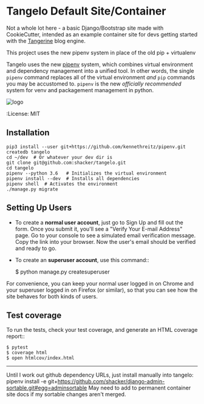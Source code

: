 Tangelo Default Site/Container
==============================

Not a whole lot here - a basic Django/Bootstrap site made with CookieCutter, intended as an example container site for
devs getting started with the [Tangerine](https://github.com/shacker/tangerine) blog engine.

This project uses the new pipenv system in place of the old pip + virtualenv

Tangelo uses the new [pipenv](https://docs.pipenv.org/) system, which combines virtual environment and dependency
management into a unified tool. In other words, the single `pipenv` command replaces all of the virtual environment
*and* `pip` commands you may be accustomed to. `pipenv` is the new *officially recommended* system for venv and packagement management in python.

[logo]: https://img.shields.io/badge/built%20with-Cookiecutter%20Django-ff69b4.svg
![logo]


:License: MIT


Installation
------------

```
pip3 install --user git+https://github.com/kennethreitz/pipenv.git
createdb tangelo
cd ~/dev  # Or whatever your dev dir is
git clone git@github.com:shacker/tangelo.git
cd tangelo
pipenv --python 3.6   # Initializes the virtual environment
pipenv install --dev  # Installs all dependencies
pipenv shell  # Activates the environment
./manage.py migrate
```

Setting Up Users
----------------

* To create a **normal user account**, just go to Sign Up and fill out the form. Once you submit it, you'll see a "Verify Your E-mail Address" page. Go to your console to see a simulated email verification message. Copy the link into your browser. Now the user's email should be verified and ready to go.

* To create an **superuser account**, use this command::

    $ python manage.py createsuperuser

For convenience, you can keep your normal user logged in on Chrome and your superuser logged in on Firefox (or similar), so that you can see how the site behaves for both kinds of users.

Test coverage
-------------

To run the tests, check your test coverage, and generate an HTML coverage report::

    $ pytest
    $ coverage html
    $ open htmlcov/index.html


-----------

Until I work out github dependency URLs, just install manually into tangelo:
pipenv install -e git+https://github.com/shacker/django-admin-sortable.git#egg=adminsortable
May need to add to permanent container site docs if my sortable changes aren't merged.
